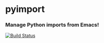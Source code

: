 # pyimport

### Manage Python imports from Emacs!

[![Build Status](https://travis-ci.org/Wilfred/pyimport.svg?branch=master)](https://travis-ci.org/Wilfred/pyimport)
